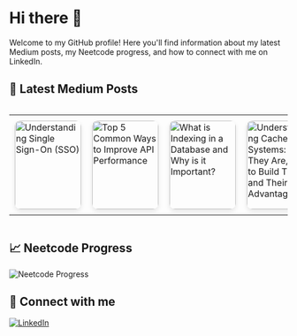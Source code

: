 # Hi there 👋

Welcome to my GitHub profile! Here you'll find information about my latest Medium posts, my Neetcode progress, and how to connect with me on LinkedIn.

## 📖 Latest Medium Posts
<!-- BLOG-POST-THUMBNAILS:START -->
<div style="overflow-x: auto; white-space: nowrap;">
<table><tr>
  <td style="padding: 10px;">
    <a href="https://medium.com/@jain.yash1909/understanding-single-sign-on-sso-ca7aae32bdcd?source=rss-572bb85fdb------2" style="text-decoration: none; color: inherit; display: inline-block; width: 120px; height: 160px; position: relative;">
      <img src="https://miro.medium.com/v2/resize:fit:712/1*yiw8smZDlNLmGgDyzWXdQg.png" alt="Understanding Single Sign-On (SSO)" style="width: 100%; height: 100%; border-radius: 10px; box-shadow: 0 4px 8px rgba(0,0,0,0.1); transition: transform 0.2s;">
    </a>
  </td>
  <td style="padding: 10px;">
    <a href="https://medium.com/@jain.yash1909/top-5-common-ways-to-improve-api-performance-c259860ba5d9?source=rss-572bb85fdb------2" style="text-decoration: none; color: inherit; display: inline-block; width: 120px; height: 160px; position: relative;">
      <img src="https://miro.medium.com/v2/resize:fit:1200/1*Y1Kc3-p3zOj2EgLRrdAE_w.png" alt="Top 5 Common Ways to Improve API Performance" style="width: 100%; height: 100%; border-radius: 10px; box-shadow: 0 4px 8px rgba(0,0,0,0.1); transition: transform 0.2s;">
    </a>
  </td>
  <td style="padding: 10px;">
    <a href="https://medium.com/@jain.yash1909/what-is-indexing-in-a-database-and-why-is-it-important-7d8b686c9efa?source=rss-572bb85fdb------2" style="text-decoration: none; color: inherit; display: inline-block; width: 120px; height: 160px; position: relative;">
      <img src="https://miro.medium.com/v2/resize:fit:1087/1*1y9MLt5YWL4dnytIRuMObA.png" alt="What is Indexing in a Database and Why is it Important?" style="width: 100%; height: 100%; border-radius: 10px; box-shadow: 0 4px 8px rgba(0,0,0,0.1); transition: transform 0.2s;">
    </a>
  </td>
  <td style="padding: 10px;">
    <a href="https://medium.com/@jain.yash1909/understanding-cache-systems-what-they-are-how-to-build-them-and-their-advantages-39dc33cef69b?source=rss-572bb85fdb------2" style="text-decoration: none; color: inherit; display: inline-block; width: 120px; height: 160px; position: relative;">
      <img src="https://miro.medium.com/v2/resize:fit:998/1*99HRHh-fYdlnLuTtHjaIQg.png" alt="Understanding Cache Systems: What They Are, How to Build Them, and Their Advantages" style="width: 100%; height: 100%; border-radius: 10px; box-shadow: 0 4px 8px rgba(0,0,0,0.1); transition: transform 0.2s;">
    </a>
  </td>
  <td style="padding: 10px;">
    <a href="https://medium.com/@jain.yash1909/monolithic-vs-microservices-architecture-understanding-the-key-differences-7ddf328565d0?source=rss-572bb85fdb------2" style="text-decoration: none; color: inherit; display: inline-block; width: 120px; height: 160px; position: relative;">
      <img src="https://miro.medium.com/v2/resize:fit:1030/1*qCD-W51kRsI-PRqMtZsxmA.jpeg" alt="Monolithic vs. Microservices Architecture: Understanding the Key Differences" style="width: 100%; height: 100%; border-radius: 10px; box-shadow: 0 4px 8px rgba(0,0,0,0.1); transition: transform 0.2s;">
    </a>
  </td>
</tr></table>
</div>
<!-- BLOG-POST-THUMBNAILS:END -->

## 📈 Neetcode Progress
![Neetcode Progress](https://progress-bar.dev/56?title=completed&width=200)

## 🔗 Connect with me
[![LinkedIn](https://img.shields.io/badge/LinkedIn-Connect-blue)](https://www.linkedin.com/in/yash-jain-869144b1/)
